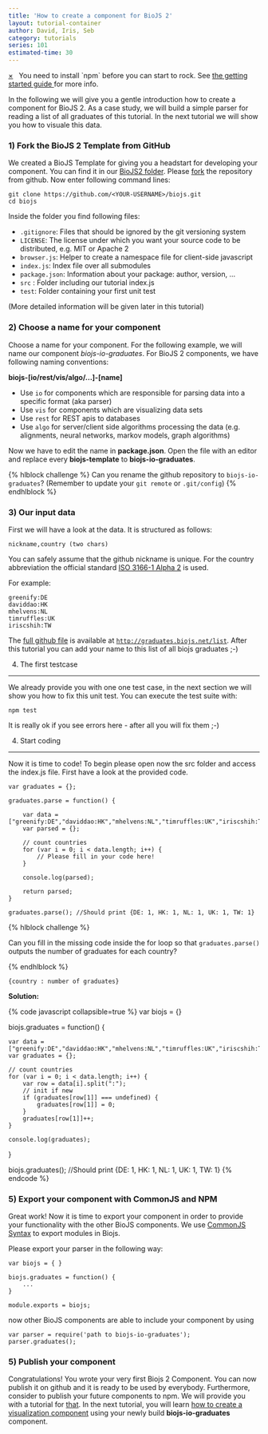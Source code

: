 ```yaml
---
title: 'How to create a component for BioJS 2'
layout: tutorial-container
author: David, Iris, Seb
category: tutorials
series: 101
estimated-time: 30 
---
```


<div class="alert alert-info">
	<a href="#" class="close" data-dismiss="alert">&times;</a>
	<span class="glyphicon glyphicon-info-sign" style="font-size:22px"></span> &nbsp;
	You need to install `npm` before you can start to rock. See <a href="/tutorials/01_gettingStarted.html"> the getting started guide </a> for more info.
</div>

In the following we will give you a gentle introduction how to create a component for BioJS 2.
As a case study, we will build a simple parser for reading a list of all graduates of this tutorial.
In the next tutorial we will show you how to visuale this data.

### 1) Fork the BioJS 2 Template from GitHub

We created a BioJS Template for giving you a headstart for developing your component. 
You can find it in our [BioJS2 folder](https://github.com/biojs/biojs). Please [fork](https://help.github.com/articles/fork-a-repo) the repository from github.
Now enter following command lines:

~~~
git clone https://github.com/<YOUR-USERNAME>/biojs.git
cd biojs
~~~

Inside the folder you find following files:

- `.gitignore`: Files that should be ignored by the git versioning system
- `LICENSE`: The license under which you want your source code to be distributed, e.g. MIT or Apache 2
- `browser.js`: Helper to create a namespace file for client-side javascript
- `index.js`:  Index file over all submodules
- `package.json`: Information about your package: author, version, ...
- `src` : Folder including our tutorial index.js
- `test`: Folder containing your first unit test

(More detailed information will be given later in this tutorial)

### 2) Choose a name for your component

Choose a name for your component. For the following example, we will name our component *biojs-io-graduates*.
For BioJS 2 components, we have following naming conventions:

__biojs-[io/rest/vis/algo/...]-[name]__

- Use `io` for components which are responsible for parsing data into a specific format (aka parser)
- Use `vis` for components which are visualizing data sets
- Use `rest` for REST apis to databases
- Use `algo` for server/client side algorithms processing the data (e.g. alignments, neural networks, markov models, graph algorithms)

Now we have to edit the name in __package.json__.
Open the file with an editor and replace every __biojs-template__ to __biojs-io-graduates__.

{% hlblock challenge %}
Can you rename the github repository to `biojs-io-graduates`?
(Remember to update your `git remote` or `.git/config`)
{% endhlblock %}

### 3) Our input data 


First we will have a look at the data. 
It is structured as follows:

~~~
nickname,country (two chars)
~~~

You can safely assume that the github nickname is unique.
For the country abbreviation the official standard [ISO 3166-1 Alpha 2](https://en.wikipedia.org/wiki/ISO_3166-1) is used.

For example:

~~~
greenify:DE
daviddao:HK
mhelvens:NL
timruffles:UK
iriscshih:TW
~~~

The [full github file](https://github.com/biojs/tutorial-graduates/blob/master/list) is available at [`http://graduates.biojs.net/list`](http://graduates.biojs.net/list).
After this tutorial you can add your name to this list of all biojs graduates ;-)

4) The first testcase
----------------------

We already provide you with one one test case, in the next section we will show you how to fix this unit test.
You can execute the test suite with:

```
npm test
```

It is really ok if you see errors here - after all you will fix them ;-)



4) Start coding
----------------

Now it is time to code! 
To begin please open now the src folder and access the index.js file. 
First have a look at the provided code.

~~~
var graduates = {};

graduates.parse = function() {
    
    var data = ["greenify:DE","daviddao:HK","mhelvens:NL","timruffles:UK","iriscshih:TW"];
    var parsed = {};

    // count countries
    for (var i = 0; i < data.length; i++) {
        // Please fill in your code here! 
    }

    console.log(parsed); 

    return parsed;
}

graduates.parse(); //Should print {DE: 1, HK: 1, NL: 1, UK: 1, TW: 1}
~~~



{% hlblock challenge %}

Can you fill in the missing code inside the for loop so that `graduates.parse()` outputs the number of graduates for each country?

{% endhlblock %}

~~~
{country : number of graduates} 
~~~


__Solution:__ 

{% code javascript collapsible=true %}
var biojs = {}

biojs.graduates = function() {

    var data = ["greenify:DE","daviddao:HK","mhelvens:NL","timruffles:UK","iriscshih:TW"];
    var graduates = {};

    // count countries
    for (var i = 0; i < data.length; i++) {
        var row = data[i].split(":"); 
        // init if new
        if (graduates[row[1]] === undefined) {
            graduates[row[1]] = 0;
        }
        graduates[row[1]]++;
    }

    console.log(graduates); 
}

biojs.graduates(); //Should print {DE: 1, HK: 1, NL: 1, UK: 1, TW: 1}
{% endcode %}

### 5) Export your component with CommonJS and NPM

Great work! Now it is time to export your component in order to provide your functionality with the other BioJS components.
We use [CommonJS Syntax](http://wiki.commonjs.org/wiki/Modules/1.1) to export modules in Biojs.

Please export your parser in the following way:

~~~
var biojs = { }

biojs.graduates = function() {
    ...
}

module.exports = biojs;
~~~

now other BioJS components are able to include your component by using

~~~
var parser = require('path to biojs-io-graduates');
parser.graduates();
~~~

### 5) Publish your component

<!--
Make sure, that in [`package.json`](https://www.npmjs.org/doc/files/package.json.html), the main attribute is set to the path of your main file.
Currently the default is __index.js__. Also edit the __npm run build-browser__ command, denoted in package.json by adjusting index.js to the path of your main file.

Also adjust your namespace defined in the __browser.js__ file to __biojs.io.graduates__ .
Now you are ready to publish your component in npm. Adjust your keywords and author information in package.json. 
They will be used by npm to display information about your component. Now type into the console:

~~~
# First login or create a new account with following command
npm adduser 
# Now it is time to publish!
npm publish
~~~

TODO: Hmm they shouldn't publish their dummy package on npm.
TODO: publish the dummy component so people don't have to use it.

Normally you would now publish your package to npm and github.

**TODO** Here we only show you how to publish it to github.
-->

Congratulations! You wrote your very first Biojs 2 Component. You can now publish it on github and it is ready to be used by everybody. Furthermore, consider to publish your future components to npm. We will provide you with a tutorial for [that]().
In the next tutorial, you will learn [how to create a visualization component](howToCreateVis.html) using your newly build __biojs-io-graduates__ component.
